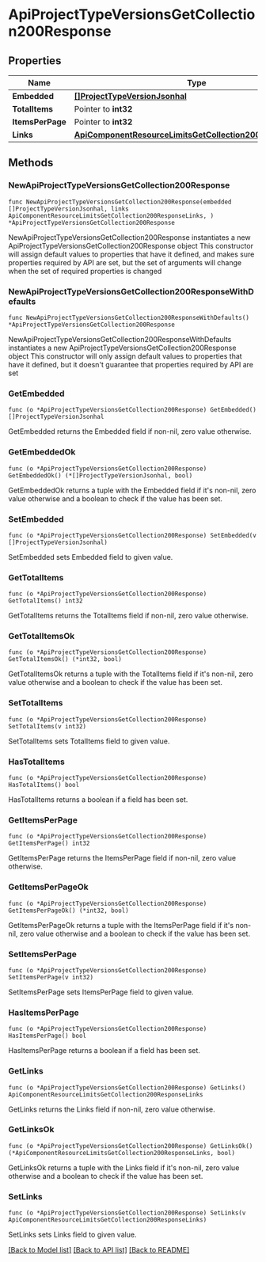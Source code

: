 # ApiProjectTypeVersionsGetCollection200Response

## Properties

Name | Type | Description | Notes
------------ | ------------- | ------------- | -------------
**Embedded** | [**[]ProjectTypeVersionJsonhal**](ProjectTypeVersionJsonhal.md) |  | 
**TotalItems** | Pointer to **int32** |  | [optional] 
**ItemsPerPage** | Pointer to **int32** |  | [optional] 
**Links** | [**ApiComponentResourceLimitsGetCollection200ResponseLinks**](ApiComponentResourceLimitsGetCollection200ResponseLinks.md) |  | 

## Methods

### NewApiProjectTypeVersionsGetCollection200Response

`func NewApiProjectTypeVersionsGetCollection200Response(embedded []ProjectTypeVersionJsonhal, links ApiComponentResourceLimitsGetCollection200ResponseLinks, ) *ApiProjectTypeVersionsGetCollection200Response`

NewApiProjectTypeVersionsGetCollection200Response instantiates a new ApiProjectTypeVersionsGetCollection200Response object
This constructor will assign default values to properties that have it defined,
and makes sure properties required by API are set, but the set of arguments
will change when the set of required properties is changed

### NewApiProjectTypeVersionsGetCollection200ResponseWithDefaults

`func NewApiProjectTypeVersionsGetCollection200ResponseWithDefaults() *ApiProjectTypeVersionsGetCollection200Response`

NewApiProjectTypeVersionsGetCollection200ResponseWithDefaults instantiates a new ApiProjectTypeVersionsGetCollection200Response object
This constructor will only assign default values to properties that have it defined,
but it doesn't guarantee that properties required by API are set

### GetEmbedded

`func (o *ApiProjectTypeVersionsGetCollection200Response) GetEmbedded() []ProjectTypeVersionJsonhal`

GetEmbedded returns the Embedded field if non-nil, zero value otherwise.

### GetEmbeddedOk

`func (o *ApiProjectTypeVersionsGetCollection200Response) GetEmbeddedOk() (*[]ProjectTypeVersionJsonhal, bool)`

GetEmbeddedOk returns a tuple with the Embedded field if it's non-nil, zero value otherwise
and a boolean to check if the value has been set.

### SetEmbedded

`func (o *ApiProjectTypeVersionsGetCollection200Response) SetEmbedded(v []ProjectTypeVersionJsonhal)`

SetEmbedded sets Embedded field to given value.


### GetTotalItems

`func (o *ApiProjectTypeVersionsGetCollection200Response) GetTotalItems() int32`

GetTotalItems returns the TotalItems field if non-nil, zero value otherwise.

### GetTotalItemsOk

`func (o *ApiProjectTypeVersionsGetCollection200Response) GetTotalItemsOk() (*int32, bool)`

GetTotalItemsOk returns a tuple with the TotalItems field if it's non-nil, zero value otherwise
and a boolean to check if the value has been set.

### SetTotalItems

`func (o *ApiProjectTypeVersionsGetCollection200Response) SetTotalItems(v int32)`

SetTotalItems sets TotalItems field to given value.

### HasTotalItems

`func (o *ApiProjectTypeVersionsGetCollection200Response) HasTotalItems() bool`

HasTotalItems returns a boolean if a field has been set.

### GetItemsPerPage

`func (o *ApiProjectTypeVersionsGetCollection200Response) GetItemsPerPage() int32`

GetItemsPerPage returns the ItemsPerPage field if non-nil, zero value otherwise.

### GetItemsPerPageOk

`func (o *ApiProjectTypeVersionsGetCollection200Response) GetItemsPerPageOk() (*int32, bool)`

GetItemsPerPageOk returns a tuple with the ItemsPerPage field if it's non-nil, zero value otherwise
and a boolean to check if the value has been set.

### SetItemsPerPage

`func (o *ApiProjectTypeVersionsGetCollection200Response) SetItemsPerPage(v int32)`

SetItemsPerPage sets ItemsPerPage field to given value.

### HasItemsPerPage

`func (o *ApiProjectTypeVersionsGetCollection200Response) HasItemsPerPage() bool`

HasItemsPerPage returns a boolean if a field has been set.

### GetLinks

`func (o *ApiProjectTypeVersionsGetCollection200Response) GetLinks() ApiComponentResourceLimitsGetCollection200ResponseLinks`

GetLinks returns the Links field if non-nil, zero value otherwise.

### GetLinksOk

`func (o *ApiProjectTypeVersionsGetCollection200Response) GetLinksOk() (*ApiComponentResourceLimitsGetCollection200ResponseLinks, bool)`

GetLinksOk returns a tuple with the Links field if it's non-nil, zero value otherwise
and a boolean to check if the value has been set.

### SetLinks

`func (o *ApiProjectTypeVersionsGetCollection200Response) SetLinks(v ApiComponentResourceLimitsGetCollection200ResponseLinks)`

SetLinks sets Links field to given value.



[[Back to Model list]](../README.md#documentation-for-models) [[Back to API list]](../README.md#documentation-for-api-endpoints) [[Back to README]](../README.md)


